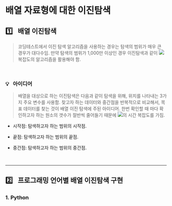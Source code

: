 # 배열 자료형에 대한 이진탐색

## :one:&ensp; 배열 이진탐색

> 코딩테스트에서 이진 탐색 알고리즘을 사용하는 경우는 탐색의 범위가 매우 큰 경우가 대다수임. 만약 탐색의 범위가 1,000만 이상인 경우 이진탐색과 같이 <img src="https://chart.apis.google.com/chart?cht=tx&chl=O(n%5Clog%7B%7D%7Bn%7D)" /> 복잡도의 알고리즘을 활용해야 함.

<br/>

### :bulb:&ensp; 아이디어

> 배열을 대상으로 하는 이진탐색은 다음과 같이 탐색을 위해, 위치를 나타내는 3가지 주요 변수를 사용함. 찾고자 하는 데이터와 중간점을 반복적으로 비교해서, 목표 데이터를 찾는 것이 배열 이진 탐색에 주된 아이디어. 한번 확인할 때 마다 확인하고자 하는 원소의 갯수가 절반씩 줄어들기 때문에 <img src="https://chart.apis.google.com/chart?cht=tx&chl=O(n%5Clog%7B%7D%7Bn%7D)" />의 시간 복잡도를 가짐.

* 시작점: 탐색하고자 하는 범위의 시작점.

* 끝점: 탐색하고자 하는 범위의 끝점.

* 중간점: 탐색하고자 하는 범위의 중간점.

<br/>

---
## :two:&ensp; 프로그래밍 언어별 배열 이진탐색 구현

### 1. Python

